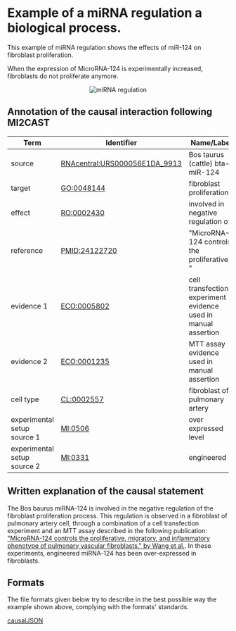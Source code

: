 #  Example of a miRNA regulation a biological process.

This example of miRNA regulation shows the effects of miR-124 on fibroblast proliferation.

When the expression of MicroRNA-124 is experimentally increased, fibroblasts do not proliferate anymore.

<p align="center">
  <img src="https://github.com/vtoure/MI2CAST/blob/master/images/mirna_process.svg" alt="miRNA regulation"/>
</p>


## Annotation of the causal interaction following MI2CAST

| Term | Identifier | Name/Label | Database |
|---|---|---|---|
| source | [RNAcentral:URS000056E1DA_9913](https://rnacentral.org/rna/URS000056E1DA/9913) | Bos taurus (cattle) bta-miR-124 | RNAcentral |
| target | [GO:0048144](http://purl.obolibrary.org/obo/GO_0048144) | fibroblast proliferation | GO:BP |
| effect | [RO:0002430](http://purl.obolibrary.org/obo/RO_0002430) | involved in negative regulation of | RO |
| reference | [PMID:24122720](https://www.ncbi.nlm.nih.gov/pubmed/24122720) | "MicroRNA-124 controls the proliferative... " | Pubmed |
| evidence 1 | [ECO:0005802](http://purl.obolibrary.org/obo/ECO_0005802) | cell transfection experiment evidence used in manual assertion | Evidence and Conclusion Ontology |
| evidence 2 | [ECO:0001235](http://purl.obolibrary.org/obo/ECO_0001235) | MTT assay evidence used in manual assertion | Evidence and Conclusion Ontology |
| cell type | [CL:0002557]( http://purl.obolibrary.org/obo/GO_0005737) | fibroblast of pulmonary artery | CL |
| experimental setup source 1 | [MI:0506](http://purl.obolibrary.org/obo/MI_0506) | over expressed level | PSI-MI |
| experimental setup source 2 | [MI:0331](http://purl.obolibrary.org/obo/MI_0331) | engineered | PSI-MI |


## Written explanation of the causal statement
The Bos baurus miRNA-124 is involved in the negative regulation of the fibroblast proliferation process. This regulation is observed in a fibroblast of pulmonary artery cell, through a combination of a cell transfection experiment and an MTT assay described in the following publication: ["MicroRNA-124 controls the proliferative, migratory, and inflammatory phenotype of pulmonary vascular fibroblasts." by Wang et al.](https://doi.org/10.1161/CIRCRESAHA.114.301633). In these experiments, engineered miRNA-124 has been over-expressed in fibroblasts.

## Formats

The file formats given below try to describe in the best possible way the example shown above, complying with the formats' standards.  

[causalJSON](https://github.com/MI2CAST/MI2CAST/blob/master/examples/files/mirna_process.json)  


